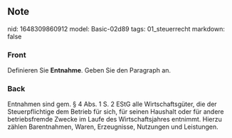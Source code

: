## Note
nid: 1648309860912
model: Basic-02d89
tags: 01_steuerrecht
markdown: false

### Front
Definieren Sie <b>Entnahme</b>. Geben Sie den Paragraph an.

### Back
Entnahmen sind gem. § 4 Abs. 1 S. 2 EStG alle Wirtschaftsgüter, die der Steuerpflichtige dem Betrieb für sich, für seinen Haushalt oder für andere betriebsfremde Zwecke im Laufe des Wirtschaftsjahres entnimmt. Hierzu zählen Barentnahmen, Waren, Erzeugnisse, Nutzungen und Leistungen.
